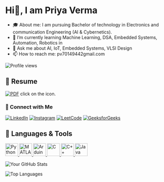 # Hi👋, I am Priya Verma

- 🎓 About me: I am pursuing Bachelor of technology in Electronics and communication Engineering (AI & Cybernetics).
- 🔭 I’m currently learning Machine Learning, DSA, Embedded Systems, Automation, Robotics in 
- 💬 Ask me about AI, IoT, Embedded Systems, VLSI Design
- 📫 How to reach me: pv70149442gmail.com
  



![Profile views](https://komarev.com/ghpvc/?username=yourusername&style=flat-square)
## 📄 Resume
[![PDF](https://img.icons8.com/color/48/adobe-acrobat--v1.png)](https://drive.google.com/file/d/1xTswZHJcF73kHxdQ8Uq-SFaqbkEgk4kf/view?usp=drive_link)  click on the icon.


### 🔗 Connect with Me  

[![LinkedIn](https://img.shields.io/badge/-LinkedIn-000?style=flat&logo=linkedin)](https://www.linkedin.com/in/priya-v-58a28b251)
[![Instagram](https://img.shields.io/badge/-Instagram-000?style=flat&logo=instagram)](https://www.instagram.com/v_priya_05?utm_source=ig_web_button_share_sheet&igsh=ZDNlZDc0MzIxNw==)
[![LeetCode](https://img.shields.io/badge/-LeetCode-000?style=flat&logo=leetcode)](https://leetcode.com/u/Priyaverma05/)
[![GeeksforGeeks](https://img.shields.io/badge/-GeeksforGeeks-000?style=flat&logo=geeksforgeeks)](https://www.geeksforgeeks.org/user/pv701s99c/)


## 🚀 Languages & Tools  

<p align="left">
  <a href="https://www.python.org" target="_blank">
    <img src="https://cdn.jsdelivr.net/gh/devicons/devicon/icons/python/python-original.svg" alt="Python" width="40" height="40"/>
  </a>
  <a href="https://www.mathworks.com/products/matlab.html" target="_blank">
    <img src="https://upload.wikimedia.org/wikipedia/commons/2/21/Matlab_Logo.png" alt="MATLAB" width="40" height="40"/>
  </a>
  <a href="https://www.arduino.cc/" target="_blank">
    <img src="https://cdn.jsdelivr.net/gh/devicons/devicon/icons/arduino/arduino-original.svg" alt="Arduino" width="40" height="40"/>
  </a>
  <a href="https://en.wikipedia.org/wiki/C_(programming_language)" target="_blank">
    <img src="https://cdn.jsdelivr.net/gh/devicons/devicon/icons/c/c-original.svg" alt="C" width="40" height="40"/>
  </a>
  <a href="https://en.wikipedia.org/wiki/C%2B%2B" target="_blank">
    <img src="https://cdn.jsdelivr.net/gh/devicons/devicon/icons/cplusplus/cplusplus-original.svg" alt="C++" width="40" height="40"/>
  </a>
  <a href="https://www.java.com" target="_blank">
    <img src="https://cdn.jsdelivr.net/gh/devicons/devicon/icons/java/java-original.svg" alt="Java" width="40" height="40"/>
  </a>
</p>



![Your GitHub Stats](https://github-readme-stats.vercel.app/api?username=priyaverma05&show_icons=true&theme=dark)


![Top Languages](https://github-readme-stats.vercel.app/api/top-langs/?username=priyaverma05&layout=compact&theme=dark)















